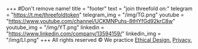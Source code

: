+++
#Don't remove name!
title = "footer"
text = "join threefold on:"
telegram = "https://t.me/threefoldtoken"
telegram_img = "/img/TG.png"
youtube = "https://www.youtube.com/channel/UCKMNPuhs-8tHYfGd92krC8w"
youtube_img = "/img/YT.png"
linkedin = "https://www.linkedin.com/company/13594159/"
linkedin_img = "/img/LI.png"
+++
All rights reserved © We practice [Ethical Design.](https://ind.ie) [Privacy.](/privacy-policy)
